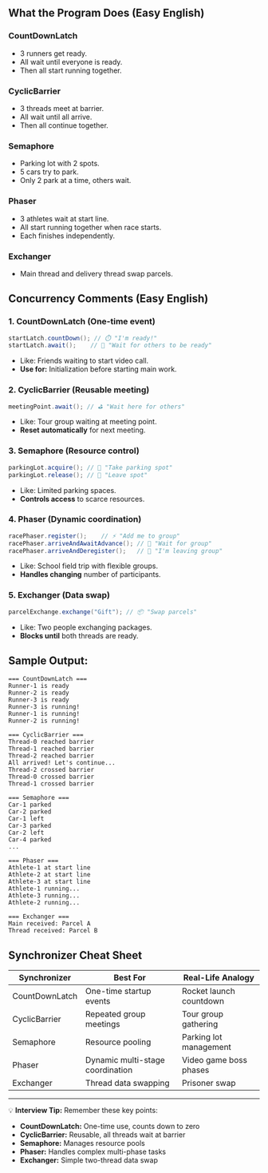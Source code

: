 ## What the Program Does (Easy English)

### CountDownLatch
- 3 runners get ready.
- All wait until everyone is ready.
- Then all start running together.

### CyclicBarrier
- 3 threads meet at barrier.
- All wait until all arrive.
- Then all continue together.

### Semaphore
- Parking lot with 2 spots.
- 5 cars try to park.
- Only 2 park at a time, others wait.

### Phaser
- 3 athletes wait at start line.
- All start running together when race starts.
- Each finishes independently.

### Exchanger
- Main thread and delivery thread swap parcels.

## Concurrency Comments (Easy English)

### 1. CountDownLatch (One-time event)
```java
startLatch.countDown(); // ⏱️ "I'm ready!"
startLatch.await();    // 🛑 "Wait for others to be ready"
```
- Like: Friends waiting to start video call.
- **Use for:** Initialization before starting main work.

### 2. CyclicBarrier (Reusable meeting)
```java
meetingPoint.await(); // ⛳ "Wait here for others"
```
- Like: Tour group waiting at meeting point.
- **Reset automatically** for next meeting.

### 3. Semaphore (Resource control)
```java
parkingLot.acquire(); // 🚗 "Take parking spot"
parkingLot.release(); // 🚗 "Leave spot"
```
- Like: Limited parking spaces.
- **Controls access** to scarce resources.

### 4. Phaser (Dynamic coordination)
```java
racePhaser.register();    // ⚡ "Add me to group"
racePhaser.arriveAndAwaitAdvance(); // 🚩 "Wait for group"
racePhaser.arriveAndDeregister();   // 🏁 "I'm leaving group"
```
- Like: School field trip with flexible groups.
- **Handles changing** number of participants.

### 5. Exchanger (Data swap)
```java 
parcelExchange.exchange("Gift"); // 📦 "Swap parcels"
```
- Like: Two people exchanging packages.
- **Blocks until** both threads are ready.

## Sample Output:
```plaintext
=== CountDownLatch ===
Runner-1 is ready
Runner-2 is ready
Runner-3 is ready
Runner-3 is running!
Runner-1 is running!
Runner-2 is running!

=== CyclicBarrier ===
Thread-0 reached barrier
Thread-1 reached barrier
Thread-2 reached barrier
All arrived! Let's continue...
Thread-2 crossed barrier
Thread-0 crossed barrier
Thread-1 crossed barrier

=== Semaphore ===
Car-1 parked
Car-2 parked
Car-1 left
Car-3 parked
Car-2 left
Car-4 parked
...

=== Phaser ===
Athlete-1 at start line
Athlete-2 at start line
Athlete-3 at start line
Athlete-1 running...
Athlete-3 running...
Athlete-2 running...

=== Exchanger ===
Main received: Parcel A
Thread received: Parcel B
```

## Synchronizer Cheat Sheet

| Synchronizer    | Best For                      | Real-Life Analogy           |
|-----------------|------------------------------|-----------------------------|
| CountDownLatch  | One-time startup events      | Rocket launch countdown     |
| CyclicBarrier   | Repeated group meetings      | Tour group gathering        |
| Semaphore       | Resource pooling             | Parking lot management      |
| Phaser          | Dynamic multi-stage coordination | Video game boss phases  |
| Exchanger       | Thread data swapping         | Prisoner swap               |

---

💡 **Interview Tip:** Remember these key points:
- **CountDownLatch:** One-time use, counts down to zero
- **CyclicBarrier:** Reusable, all threads wait at barrier
- **Semaphore:** Manages resource pools
- **Phaser:** Handles complex multi-phase tasks
- **Exchanger:** Simple two-thread data swap